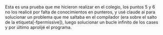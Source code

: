 Esta es una prueba que me hicieron realizar en el colegio, los puntos 5 y 6 no los realicé por falta de conocimientos en punteros,
y usé claude ai para solucionar un problema que me saltaba en el compilador (era sobre el salto de la etiqueta[-fpermissive]), luego solucionar un bucle infinito de los cases
y por último aprolijé el programa.
